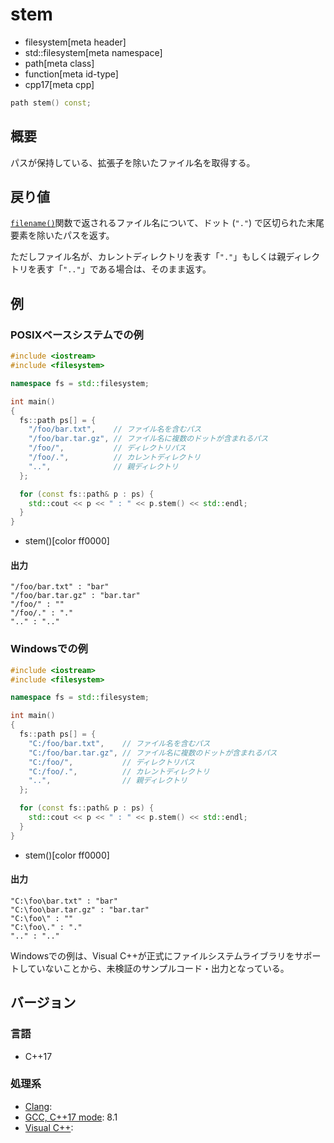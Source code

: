 # stem
* filesystem[meta header]
* std::filesystem[meta namespace]
* path[meta class]
* function[meta id-type]
* cpp17[meta cpp]

```cpp
path stem() const;
```

## 概要
パスが保持している、拡張子を除いたファイル名を取得する。


## 戻り値
[`filename()`](filename.md)関数で返されるファイル名について、ドット (`"."`) で区切られた末尾要素を除いたパスを返す。

ただしファイル名が、カレントディレクトリを表す「`"."`」もしくは親ディレクトリを表す「`".."`」である場合は、そのまま返す。


## 例
### POSIXベースシステムでの例
```cpp example
#include <iostream>
#include <filesystem>

namespace fs = std::filesystem;

int main()
{
  fs::path ps[] = {
    "/foo/bar.txt",    // ファイル名を含むパス
    "/foo/bar.tar.gz", // ファイル名に複数のドットが含まれるパス
    "/foo/",           // ディレクトリパス
    "/foo/.",          // カレントディレクトリ
    "..",              // 親ディレクトリ
  };

  for (const fs::path& p : ps) {
    std::cout << p << " : " << p.stem() << std::endl;
  }
}
```
* stem()[color ff0000]


#### 出力
```
"/foo/bar.txt" : "bar"
"/foo/bar.tar.gz" : "bar.tar"
"/foo/" : ""
"/foo/." : "."
".." : ".."
```


### Windowsでの例
```cpp example
#include <iostream>
#include <filesystem>

namespace fs = std::filesystem;

int main()
{
  fs::path ps[] = {
    "C:/foo/bar.txt",    // ファイル名を含むパス
    "C:/foo/bar.tar.gz", // ファイル名に複数のドットが含まれるパス
    "C:/foo/",           // ディレクトリパス
    "C:/foo/.",          // カレントディレクトリ
    "..",                // 親ディレクトリ
  };

  for (const fs::path& p : ps) {
    std::cout << p << " : " << p.stem() << std::endl;
  }
}
```
* stem()[color ff0000]

#### 出力
```
"C:\foo\bar.txt" : "bar"
"C:\foo\bar.tar.gz" : "bar.tar"
"C:\foo\" : ""
"C:\foo\." : "."
".." : ".."
```

Windowsでの例は、Visual C++が正式にファイルシステムライブラリをサポートしていないことから、未検証のサンプルコード・出力となっている。


## バージョン
### 言語
- C++17

### 処理系
- [Clang](/implementation.md#clang):
- [GCC, C++17 mode](/implementation.md#gcc): 8.1
- [Visual C++](/implementation.md#visual_cpp):
